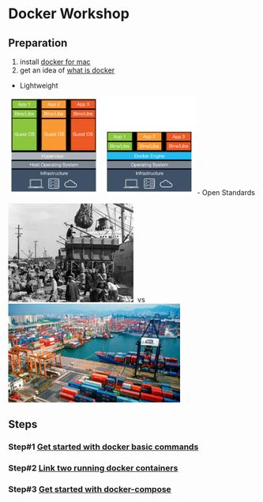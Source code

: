 # Docker Workshop

## Preparation
1. install [docker for mac](https://docs.docker.com/docker-for-mac/)
2. get an idea of [what is docker](https://www.docker.com/what-docker)
  - Lightweight

  <img src="./docs/images/vm-vs-docker-container.png" style="height:200px">
  - Open Standards

  <img src="./docs/images/pre-container-goods-movement.jpg" style="height:200px"/>&nbsp; vs &nbsp;<img src="./docs/images/post-container-goods-movement.jpg" style="height:200px"/>

## Steps
### Step#1 [Get started with docker basic commands](./docs/step-1.md)
### Step#2 [Link two running docker containers](./docs/step-2.md)
### Step#3 [Get started with docker-compose](./docs/step-3.md)
